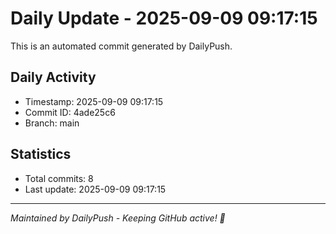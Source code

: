 # Daily Update - 2025-09-09 09:17:15

This is an automated commit generated by DailyPush.

## Daily Activity
- Timestamp: 2025-09-09 09:17:15
- Commit ID: 4ade25c6
- Branch: main

## Statistics
- Total commits: 8
- Last update: 2025-09-09 09:17:15

---
*Maintained by DailyPush - Keeping GitHub active! 🚀*
